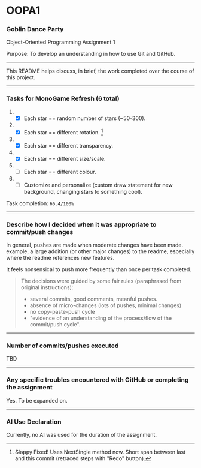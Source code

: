 # OOPA1
### Goblin Dance Party

Object-Oriented Programming Assignment 1

Purpose: To develop an understanding in how to use Git and GitHub.

---
This README helps discuss, in brief, the work completed over the course of this project.

---


### Tasks for MonoGame Refresh (6 total)
1. - [x] Each star == random number of stars (~50-300).
2. - [x] Each star == different rotation. [^1]
3. - [x] Each star == different transparency.
4. - [x] Each star == different size/scale.
5. - [ ] Each star == different colour.
6. - [ ] Customize and personalize (custom draw statement for new background, changing stars to something cool).

Task completion: ```66.4/100%```

[^1]: ~~Sloppy~~ Fixed! Uses NextSingle method now. Short span between last and this commit (retraced steps with "Redo" button).

---

### Describe how I decided when it was appropriate to commit/push changes

In general, pushes are made when moderate changes have been made. example, a large addition (or other major changes) to the readme, especially where the readme references new features.

It feels nonsensical to push more frequently than once per task completed.

>The decisions were guided by some fair rules (paraphrased from original instructions):
> - several commits, good comments, meanful pushes.
> - absence of micro-changes (lots of pushes, minimal changes)
> - no copy-paste-push cycle
> - "evidence of an understanding of the process/flow of the commit/push cycle".


---
### Number of commits/pushes executed
TBD

---
### Any specific troubles encountered with GitHub or completing the assignment
Yes. To be expanded on.

---
### AI Use Declaration
Currently, no AI was used for the duration of the assignment.